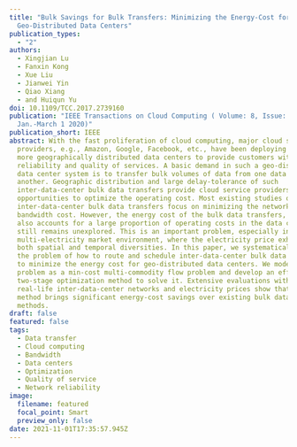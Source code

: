```yaml
---
title: "Bulk Savings for Bulk Transfers: Minimizing the Energy-Cost for
  Geo-Distributed Data Centers"
publication_types:
  - "2"
authors:
  - Xingjian Lu
  - Fanxin Kong
  - Xue Liu
  - Jianwei Yin
  - Qiao Xiang
  - and Huiqun Yu
doi: 10.1109/TCC.2017.2739160
publication: "IEEE Transactions on Cloud Computing ( Volume: 8, Issue: 1,
  Jan.-March 1 2020)"
publication_short: IEEE
abstract: With the fast proliferation of cloud computing, major cloud service
  providers, e.g., Amazon, Google, Facebook, etc., have been deploying more and
  more geographically distributed data centers to provide customers with better
  reliability and quality of services. A basic demand in such a geo-distributed
  data center system is to transfer bulk volumes of data from one data center to
  another. Geographic distribution and large delay-tolerance of such
  inter-data-center bulk data transfers provide cloud service providers
  opportunities to optimize the operating cost. Most existing studies on
  inter-data-center bulk data transfers focus on minimizing the network
  bandwidth cost. However, the energy cost of the bulk data transfers, which
  also accounts for a large proportion of operating costs in the data centers,
  still remains unexplored. This is an important problem, especially in the
  multi-electricity market environment, where the electricity price exhibits
  both spatial and temporal diversities. In this paper, we systematically study
  the problem of how to route and schedule inter-data-center bulk data transfers
  to minimize the energy cost for geo-distributed data centers. We model this
  problem as a min-cost multi-commodity flow problem and develop an efficient
  two-stage optimization method to solve it. Extensive evaluations with
  real-life inter-data-center networks and electricity prices show that our
  method brings significant energy-cost savings over existing bulk data transfer
  methods.
draft: false
featured: false
tags:
  - Data transfer
  - Cloud computing
  - Bandwidth
  - Data centers
  - Optimization
  - Quality of service
  - Network reliability
image:
  filename: featured
  focal_point: Smart
  preview_only: false
date: 2021-11-01T17:35:57.945Z
---
```

